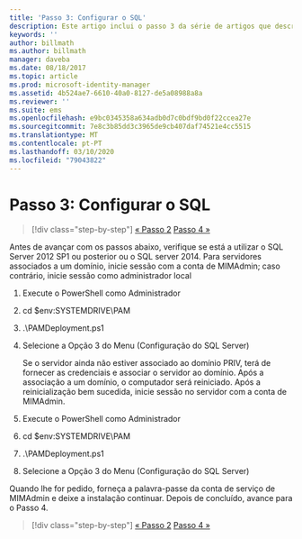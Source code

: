 ```yaml
---
title: 'Passo 3: Configurar o SQL'
description: Este artigo inclui o passo 3 da série de artigos que descreve como configurar o Privileged Identity Manager através de scripts e os passos de configuração do SQL Server.
keywords: ''
author: billmath
ms.author: billmath
manager: daveba
ms.date: 08/18/2017
ms.topic: article
ms.prod: microsoft-identity-manager
ms.assetid: 4b524ae7-6610-40a0-8127-de5a08988a8a
ms.reviewer: ''
ms.suite: ems
ms.openlocfilehash: e9bc0345358a634adb0d7c0bdf9bd0f22ccea27e
ms.sourcegitcommit: 7e8c3b85dd3c3965de9cb407daf74521e4cc5515
ms.translationtype: MT
ms.contentlocale: pt-PT
ms.lasthandoff: 03/10/2020
ms.locfileid: "79043822"
---
```

# <a name="step-3-configuring-sql"></a>Passo 3: Configurar o SQL

> [!div class="step-by-step"]
> [« Passo 2](sp1-step2-configuring-corp-domain.md)
> [Passo 4 »](sp1-step4-configuring-sharepoint.md)

Antes de avançar com os passos abaixo, verifique se está a utilizar o SQL Server 2012 SP1 ou posterior ou o SQL server 2014. Para servidores associados a um domínio, inicie sessão com a conta de MIMAdmin; caso contrário, inicie sessão como administrador local
1. Execute o PowerShell como Administrador
2. cd $env:SYSTEMDRIVE\PAM
3. .\PAMDeployment.ps1
4. Selecione a Opção 3 do Menu (Configuração do SQL Server)

   Se o servidor ainda não estiver associado ao domínio PRIV, terá de fornecer as credenciais e associar o servidor ao domínio.
   Após a associação a um domínio, o computador será reiniciado. Após a reinicialização bem sucedida, inicie sessão no servidor com a conta de MIMAdmin.

5. Execute o PowerShell como Administrador
6. cd $env:SYSTEMDRIVE\PAM
7. .\PAMDeployment.ps1
8. Selecione a Opção 3 do Menu (Configuração do SQL Server)

Quando lhe for pedido, forneça a palavra-passe da conta de serviço de MIMAdmin e deixe a instalação continuar. Depois de concluído, avance para o Passo 4.

> [!div class="step-by-step"]
> [« Passo 2](sp1-step2-configuring-corp-domain.md)
> [Passo 4 »](sp1-step4-configuring-sharepoint.md)
